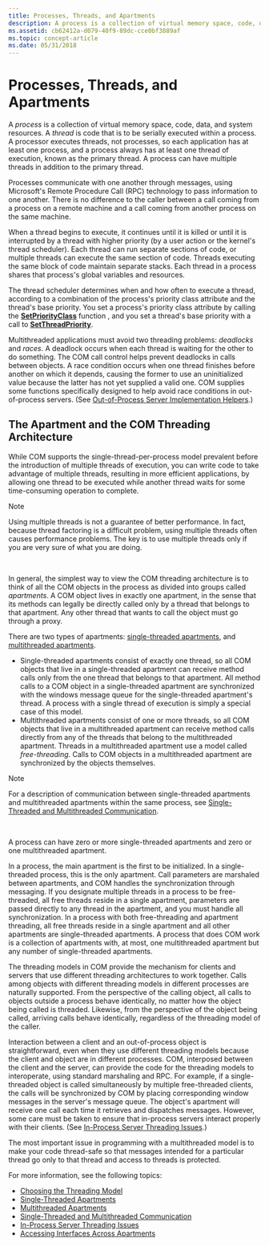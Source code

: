 ```yaml
---
title: Processes, Threads, and Apartments
description: A process is a collection of virtual memory space, code, data, and system resources.
ms.assetid: cb62412a-d079-40f9-89dc-cce0bf3889af
ms.topic: concept-article
ms.date: 05/31/2018
---
```


# Processes, Threads, and Apartments

A *process* is a collection of virtual memory space, code, data, and system resources. A *thread* is code that is to be serially executed within a process. A processor executes threads, not processes, so each application has at least one process, and a process always has at least one thread of execution, known as the primary thread. A process can have multiple threads in addition to the primary thread.

Processes communicate with one another through messages, using Microsoft's Remote Procedure Call (RPC) technology to pass information to one another. There is no difference to the caller between a call coming from a process on a remote machine and a call coming from another process on the same machine.

When a thread begins to execute, it continues until it is killed or until it is interrupted by a thread with higher priority (by a user action or the kernel's thread scheduler). Each thread can run separate sections of code, or multiple threads can execute the same section of code. Threads executing the same block of code maintain separate stacks. Each thread in a process shares that process's global variables and resources.

The thread scheduler determines when and how often to execute a thread, according to a combination of the process's priority class attribute and the thread's base priority. You set a process's priority class attribute by calling the [**SetPriorityClass**](/windows/desktop/api/processthreadsapi/nf-processthreadsapi-setpriorityclass) function , and you set a thread's base priority with a call to [**SetThreadPriority**](/windows/desktop/api/processthreadsapi/nf-processthreadsapi-setthreadpriority).

Multithreaded applications must avoid two threading problems: *deadlocks* and *races*. A deadlock occurs when each thread is waiting for the other to do something. The COM call control helps prevent deadlocks in calls between objects. A race condition occurs when one thread finishes before another on which it depends, causing the former to use an uninitialized value because the latter has not yet supplied a valid one. COM supplies some functions specifically designed to help avoid race conditions in out-of-process servers. (See [Out-of-Process Server Implementation Helpers](out-of-process-server-implementation-helpers.md).)

## The Apartment and the COM Threading Architecture

While COM supports the single-thread-per-process model prevalent before the introduction of multiple threads of execution, you can write code to take advantage of multiple threads, resulting in more efficient applications, by allowing one thread to be executed while another thread waits for some time-consuming operation to complete.

> [!Note]  
> Using multiple threads is not a guarantee of better performance. In fact, because thread factoring is a difficult problem, using multiple threads often causes performance problems. The key is to use multiple threads only if you are very sure of what you are doing.

 

In general, the simplest way to view the COM threading architecture is to think of all the COM objects in the process as divided into groups called *apartments*. A COM object lives in exactly one apartment, in the sense that its methods can legally be directly called only by a thread that belongs to that apartment. Any other thread that wants to call the object must go through a proxy.

There are two types of apartments: [single-threaded apartments](single-threaded-apartments.md), and [multithreaded apartments](multithreaded-apartments.md).

-   Single-threaded apartments consist of exactly one thread, so all COM objects that live in a single-threaded apartment can receive method calls only from the one thread that belongs to that apartment. All method calls to a COM object in a single-threaded apartment are synchronized with the windows message queue for the single-threaded apartment's thread. A process with a single thread of execution is simply a special case of this model.
-   Multithreaded apartments consist of one or more threads, so all COM objects that live in a multithreaded apartment can receive method calls directly from any of the threads that belong to the multithreaded apartment. Threads in a multithreaded apartment use a model called *free-threading*. Calls to COM objects in a multithreaded apartment are synchronized by the objects themselves.

> [!Note]  
> For a description of communication between single-threaded apartments and multithreaded apartments within the same process, see [Single-Threaded and Multithreaded Communication](single-threaded-and-multithreaded-communication.md).

 

A process can have zero or more single-threaded apartments and zero or one multithreaded apartment.

In a process, the main apartment is the first to be initialized. In a single-threaded process, this is the only apartment. Call parameters are marshaled between apartments, and COM handles the synchronization through messaging. If you designate multiple threads in a process to be free-threaded, all free threads reside in a single apartment, parameters are passed directly to any thread in the apartment, and you must handle all synchronization. In a process with both free-threading and apartment threading, all free threads reside in a single apartment and all other apartments are single-threaded apartments. A process that does COM work is a collection of apartments with, at most, one multithreaded apartment but any number of single-threaded apartments.

The threading models in COM provide the mechanism for clients and servers that use different threading architectures to work together. Calls among objects with different threading models in different processes are naturally supported. From the perspective of the calling object, all calls to objects outside a process behave identically, no matter how the object being called is threaded. Likewise, from the perspective of the object being called, arriving calls behave identically, regardless of the threading model of the caller.

Interaction between a client and an out-of-process object is straightforward, even when they use different threading models because the client and object are in different processes. COM, interposed between the client and the server, can provide the code for the threading models to interoperate, using standard marshaling and RPC. For example, if a single-threaded object is called simultaneously by multiple free-threaded clients, the calls will be synchronized by COM by placing corresponding window messages in the server's message queue. The object's apartment will receive one call each time it retrieves and dispatches messages. However, some care must be taken to ensure that in-process servers interact properly with their clients. (See [In-Process Server Threading Issues](in-process-server-threading-issues.md).)

The most important issue in programming with a multithreaded model is to make your code thread-safe so that messages intended for a particular thread go only to that thread and access to threads is protected.

For more information, see the following topics:

-   [Choosing the Threading Model](choosing-the-threading-model.md)
-   [Single-Threaded Apartments](single-threaded-apartments.md)
-   [Multithreaded Apartments](multithreaded-apartments.md)
-   [Single-Threaded and Multithreaded Communication](single-threaded-and-multithreaded-communication.md)
-   [In-Process Server Threading Issues](in-process-server-threading-issues.md)
-   [Accessing Interfaces Across Apartments](accessing-interfaces-across-apartments.md)

 

 
